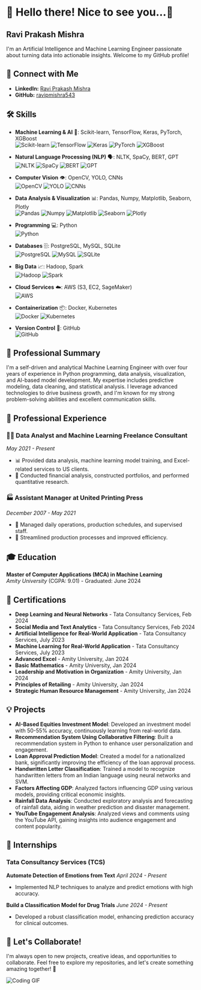 # 👋 Hello there! Nice to see you...👋

## **Ravi Prakash Mishra**
I'm an Artificial Intelligence and Machine Learning Engineer passionate about turning data into actionable insights. Welcome to my GitHub profile!

## 🔗 Connect with Me

- **LinkedIn:** [Ravi Prakash Mishra](https://linkedin.com/in/raviprakashmishra4362aa258)
- **GitHub:** [ravipmishra543](https://github.com/ravipmishra543)

## 🛠️ Skills

- **Machine Learning & AI** 🤖: Scikit-learn, TensorFlow, Keras, PyTorch, XGBoost  
  ![Scikit-learn](https://img.shields.io/badge/-Scikit%20learn-F7931E?logo=scikit-learn&logoColor=white) ![TensorFlow](https://img.shields.io/badge/-TensorFlow-FF6F00?logo=TensorFlow&logoColor=white) ![Keras](https://img.shields.io/badge/-Keras-D00000?logo=Keras&logoColor=white) ![PyTorch](https://img.shields.io/badge/-PyTorch-EE4C2C?logo=PyTorch&logoColor=white) ![XGBoost](https://img.shields.io/badge/-XGBoost-00BFFF?logo=XGBoost&logoColor=white)

- **Natural Language Processing (NLP)** 🗣️: NLTK, SpaCy, BERT, GPT  
  ![NLTK](https://img.shields.io/badge/-NLTK-0096D6?logo=nltk&logoColor=white) ![SpaCy](https://img.shields.io/badge/-SpaCy-09A3D5?logo=spaCy&logoColor=white) ![BERT](https://img.shields.io/badge/-BERT-FFFFFF?logo=BERT&logoColor=black) ![GPT](https://img.shields.io/badge/-GPT-FFFFFF?logo=GPT-3&logoColor=black)

- **Computer Vision** 👁️: OpenCV, YOLO, CNNs  
  ![OpenCV](https://img.shields.io/badge/-OpenCV-5C3EE8?logo=OpenCV&logoColor=white) ![YOLO](https://img.shields.io/badge/-YOLO-00FFFF?logo=YOLO&logoColor=black) ![CNNs](https://img.shields.io/badge/-CNNs-FF0000?logo=CNNs&logoColor=white)

- **Data Analysis & Visualization** 📊: Pandas, Numpy, Matplotlib, Seaborn, Plotly  
  ![Pandas](https://img.shields.io/badge/-Pandas-150458?logo=pandas&logoColor=white) ![Numpy](https://img.shields.io/badge/-Numpy-013243?logo=numpy&logoColor=white) ![Matplotlib](https://img.shields.io/badge/-Matplotlib-4169E1?logo=matplotlib&logoColor=white) ![Seaborn](https://img.shields.io/badge/-Seaborn-4B8BBE?logo=seaborn&logoColor=white) ![Plotly](https://img.shields.io/badge/-Plotly-3F4F75?logo=plotly&logoColor=white)

- **Programming** 💻: Python  
  ![Python](https://img.shields.io/badge/-Python-3776AB?logo=python&logoColor=white)

- **Databases** 🗄️: PostgreSQL, MySQL, SQLite  
  ![PostgreSQL](https://img.shields.io/badge/-PostgreSQL-4169E1?logo=postgresql&logoColor=white) ![MySQL](https://img.shields.io/badge/-MySQL-4479A1?logo=mysql&logoColor=white) ![SQLite](https://img.shields.io/badge/-SQLite-003B57?logo=sqlite&logoColor=white)

- **Big Data** 📈: Hadoop, Spark  
  ![Hadoop](https://img.shields.io/badge/-Hadoop-66CCFF?logo=apache-hadoop&logoColor=black) ![Spark](https://img.shields.io/badge/-Spark-E25A1C?logo=apache-spark&logoColor=white)

- **Cloud Services** ☁️: AWS (S3, EC2, SageMaker)  
  ![AWS](https://img.shields.io/badge/-AWS-232F3E?logo=amazon-aws&logoColor=white)

- **Containerization** 📦: Docker, Kubernetes  
  ![Docker](https://img.shields.io/badge/-Docker-2496ED?logo=docker&logoColor=white) ![Kubernetes](https://img.shields.io/badge/-Kubernetes-326CE5?logo=kubernetes&logoColor=white)

- **Version Control** 🔄: GitHub  
  ![GitHub](https://img.shields.io/badge/-GitHub-181717?logo=github&logoColor=white)

## 🌟 Professional Summary

I'm a self-driven and analytical Machine Learning Engineer with over four years of experience in Python programming, data analysis, visualization, and AI-based model development. My expertise includes predictive modeling, data cleaning, and statistical analysis. I leverage advanced technologies to drive business growth, and I'm known for my strong problem-solving abilities and excellent communication skills.

## 💼 Professional Experience

### 🧑‍💻 Data Analyst and Machine Learning Freelance Consultant
*May 2021 - Present*
- 📊 Provided data analysis, machine learning model training, and Excel-related services to US clients.
- 💼 Conducted financial analysis, constructed portfolios, and performed quantitative research.

### 🏭 Assistant Manager at United Printing Press
*December 2007 - May 2021*
- 📅 Managed daily operations, production schedules, and supervised staff.
- 🚀 Streamlined production processes and improved efficiency.

## 🎓 Education

**Master of Computer Applications (MCA) in Machine Learning**  
*Amity University* (CGPA: 9.01) - Graduated: June 2024

## 🏅 Certifications

- **Deep Learning and Neural Networks** - Tata Consultancy Services, Feb 2024
- **Social Media and Text Analytics** - Tata Consultancy Services, Feb 2024
- **Artificial Intelligence for Real-World Application** - Tata Consultancy Services, July 2023
- **Machine Learning for Real-World Application** - Tata Consultancy Services, July 2023
- **Advanced Excel** - Amity University, Jan 2024
- **Basic Mathematics** - Amity University, Jan 2024
- **Leadership and Motivation in Organization** - Amity University, Jan 2024
- **Principles of Retailing** - Amity University, Jan 2024
- **Strategic Human Resource Management** - Amity University, Jan 2024

## 💡 Projects

- **AI-Based Equities Investment Model**: Developed an investment model with 50-55% accuracy, continuously learning from real-world data.
- **Recommendation System Using Collaborative Filtering**: Built a recommendation system in Python to enhance user personalization and engagement.
- **Loan Approval Prediction Model**: Created a model for a nationalized bank, significantly improving the efficiency of the loan approval process.
- **Handwritten Letter Classification**: Trained a model to recognize handwritten letters from an Indian language using neural networks and SVM.
- **Factors Affecting GDP**: Analyzed factors influencing GDP using various models, providing critical economic insights.
- **Rainfall Data Analysis**: Conducted exploratory analysis and forecasting of rainfall data, aiding in weather prediction and disaster management.
- **YouTube Engagement Analysis**: Analyzed views and comments using the YouTube API, gaining insights into audience engagement and content popularity.

## 🏢 Internships

### Tata Consultancy Services (TCS)

**Automate Detection of Emotions from Text**
*April 2024 - Present*
- Implemented NLP techniques to analyze and predict emotions with high accuracy.

**Build a Classification Model for Drug Trials**
*June 2024 - Present*
- Developed a robust classification model, enhancing prediction accuracy for clinical outcomes.

## 🤝 Let's Collaborate!

I'm always open to new projects, creative ideas, and opportunities to collaborate. Feel free to explore my repositories, and let's create something amazing together! 🚀

![Coding GIF](https://media.giphy.com/media/du3J3cXyzhj75IOgvA/giphy.gif)

